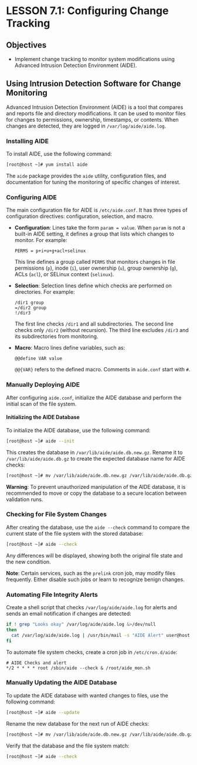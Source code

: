 # LESSON 7.1: Configuring Change Tracking

## Objectives

- Implement change tracking to monitor system modifications using Advanced Intrusion Detection Environment (AIDE).

## Using Intrusion Detection Software for Change Monitoring

Advanced Intrusion Detection Environment (AIDE) is a tool that compares and reports file and directory modifications. It can be used to monitor files for changes to permissions, ownership, timestamps, or contents. When changes are detected, they are logged in `/var/log/aide/aide.log`.

### Installing AIDE

To install AIDE, use the following command:

```bash
[root@host ~]# yum install aide
```

The `aide` package provides the `aide` utility, configuration files, and documentation for tuning the monitoring of specific changes of interest.

### Configuring AIDE

The main configuration file for AIDE is `/etc/aide.conf`. It has three types of configuration directives: configuration, selection, and macro.

- **Configuration**: Lines take the form `param = value`. When `param` is not a built-in AIDE setting, it defines a group that lists which changes to monitor. For example:

  ```
  PERMS = p+i+u+g+acl+selinux
  ```

  This line defines a group called `PERMS` that monitors changes in file permissions (`p`), inode (`i`), user ownership (`u`), group ownership (`g`), ACLs (`acl`), or SELinux context (`selinux`).

- **Selection**: Selection lines define which checks are performed on directories. For example:

  ```
  /dir1 group
  =/dir2 group
  !/dir3
  ```

  The first line checks `/dir1` and all subdirectories. The second line checks only `/dir2` (without recursion). The third line excludes `/dir3` and its subdirectories from monitoring.

- **Macro**: Macro lines define variables, such as:

  ```
  @@define VAR value
  ```

  `@@{VAR}` refers to the defined macro. Comments in `aide.conf` start with `#`.

### Manually Deploying AIDE

After configuring `aide.conf`, initialize the AIDE database and perform the initial scan of the file system.

#### Initializing the AIDE Database

To initialize the AIDE database, use the following command:

```bash
[root@host ~]# aide --init
```

This creates the database in `/var/lib/aide/aide.db.new.gz`. Rename it to `/var/lib/aide/aide.db.gz` to create the expected database name for AIDE checks:

```bash
[root@host ~]# mv /var/lib/aide/aide.db.new.gz /var/lib/aide/aide.db.gz
```

**Warning**: To prevent unauthorized manipulation of the AIDE database, it is recommended to move or copy the database to a secure location between validation runs.

### Checking for File System Changes

After creating the database, use the `aide --check` command to compare the current state of the file system with the stored database:

```bash
[root@host ~]# aide --check
```

Any differences will be displayed, showing both the original file state and the new condition.

**Note**: Certain services, such as the `prelink` cron job, may modify files frequently. Either disable such jobs or learn to recognize benign changes.

### Automating File Integrity Alerts

Create a shell script that checks `/var/log/aide/aide.log` for alerts and sends an email notification if changes are detected:

```bash
if ! grep "Looks okay" /var/log/aide/aide.log &>/dev/null
then
  cat /var/log/aide/aide.log | /usr/bin/mail -s "AIDE Alert" user@host
fi
```

To automate file system checks, create a cron job in `/etc/cron.d/aide`:

```cron
# AIDE Checks and alert
*/2 * * * * root /sbin/aide --check & /root/aide_mon.sh
```

### Manually Updating the AIDE Database

To update the AIDE database with wanted changes to files, use the following command:

```bash
[root@host ~]# aide --update
```

Rename the new database for the next run of AIDE checks:

```bash
[root@host ~]# mv /var/lib/aide/aide.db.new.gz /var/lib/aide/aide.db.gz
```

Verify that the database and the file system match:

```bash
[root@host ~]# aide --check
